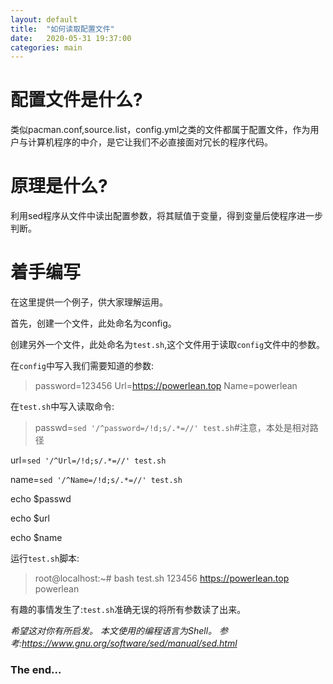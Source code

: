 ```yaml
---
layout: default
title:  "如何读取配置文件"
date:   2020-05-31 19:37:00
categories: main
---
```

# 配置文件是什么?

类似pacman.conf,source.list，config.yml之类的文件都属于配置文件，作为用户与计算机程序的中介，是它让我们不必直接面对冗长的程序代码。

# 原理是什么?

利用sed程序从文件中读出配置参数，将其赋值于变量，得到变量后使程序进一步判断。

# 着手编写

在这里提供一个例子，供大家理解运用。

首先，创建一个文件，此处命名为config。

创建另外一个文件，此处命名为`test.sh`,这个文件用于读取`config`文件中的参数。

在`config`中写入我们需要知道的参数:

> password=123456
Url=https://powerlean.top
Name=powerlean

在`test.sh`中写入读取命令:

> passwd=`sed '/^password=/!d;s/.*=//' test.sh`#注意，本处是相对路径  

url=`sed '/^Url=/!d;s/.*=//' test.sh`  

name=`sed '/^Name=/!d;s/.*=//' test.sh`  

echo $passwd  

echo $url 

echo $name

运行`test.sh`脚本:

> root@localhost:~# bash test.sh
123456
https://powerlean.top
powerlean 

有趣的事情发生了:`test.sh`准确无误的将所有参数读了出来。

*希望这对你有所启发。*
*本文使用的编程语言为Shell。*
*参考:https://www.gnu.org/software/sed/manual/sed.html*

### The end...
